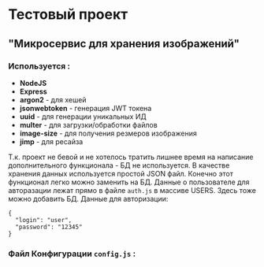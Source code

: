 # Тестовый проект
## "Микросервис для хранения изображений"
### Используется :
- **NodeJS**
- **Express**
- **argon2** - для хешей
- **jsonwebtoken** - генерация JWT токена
- **uuid** - для генерации уникальных ИД
- **multer** - для загрузки/обработки файлов
- **image-size** - для получения резмеров изображения
- **jimp** - для ресайза

Т.к. проект не бевой и не хотелось тратить лишнее время на написание дополнительного функционала - БД не используется. В качестве хранения данных используется простой JSON файл. Конечно этот функционал легко можно заменить на БД. Данные о пользователе для авторазации лежат прямо в файле `auth.js` в массиве USERS. Здесь тоже можно добавить БД. Данные для авторизации:
```
{
  "login": "user",
  "password": "12345"
}
```
### Файл Конфигурации `config.js` :